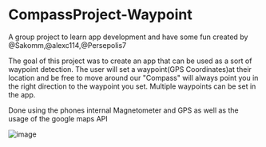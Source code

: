 # CompassProject-Waypoint
A group project to learn app development and have some fun created by 
@Sakomm,@alexc114,@Persepolis7

The goal of this project was to create an app that can be used as a sort of waypoint detection. The user will set a waypoint(GPS Coordinates)at their location and be free to move around our "Compass" will always point you in the right direction to the waypoint you set. Multiple waypoints can be set in the app. 

Done using the phones internal Magnetometer and GPS as well as the usage of the google maps API

![image](https://user-images.githubusercontent.com/55466413/120252347-46734b80-c252-11eb-83fd-e05040e5229c.png)
